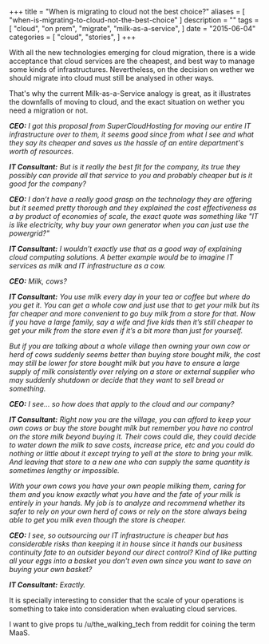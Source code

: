 +++
title = "When is migrating to cloud not the best choice?"
aliases = [
    "when-is-migrating-to-cloud-not-the-best-choice"
]
description = ""
tags = [
    "cloud",
    "on prem",
    "migrate",
    "milk-as-a-service",
]
date = "2015-06-04"
categories = [
    "cloud",
    "stories",
]
+++

With all the new technologies emerging for cloud migration, there is a wide acceptance that cloud services are the cheapest, and best way to manage some kinds of infrastructures. Nevertheless, on the decision on wether we should migrate into cloud must still be analysed in other ways.  

That's why the current Milk-as-a-Service analogy is great, as it illustrates the downfalls of moving to cloud, and the exact situation on wether you need a migration or not.

_**CEO:** I got this proposal from SuperCloudHosting for moving our entire IT infrastructure over to them, it seems good since from what I see and what they say its cheaper and saves us the hassle of an entire department's worth of resources._

_**IT Consultant:** But is it really the best fit for the company, its true they possibly can provide all that service to you and probably cheaper but is it good for the company?_

_**CEO:** I don’t have a really good grasp on the technology they are offering but it seemed pretty thorough and they explained the cost effectiveness as a by product of economies of scale, the exact quote was something like "IT is like electricity, why buy your own generator when you can just use the powergrid?"_

_****IT Consultant**:** I wouldn’t exactly use that as a good way of explaining cloud computing solutions. A better example would be to imagine IT services as milk and IT infrastructure as a cow._

_**CEO:** Milk, cows?_

_****IT Consultant**:** You use milk every day in your tea or coffee but where do you get it. You can get a whole cow and just use that to get your milk but its far cheaper and more convenient to go buy milk from a store for that. Now if you have a large family, say a wife and five kids then it’s still cheaper to get your milk from the store even if it’s a bit more than just for yourself._

_But if you are talking about a whole village then owning your own cow or herd of cows suddenly seems better than buying store bought milk, the cost may still be lower for store bought milk but you have to ensure a large supply of milk consistently over relying on a store or external supplier who may suddenly shutdown or decide that they want to sell bread or something._

_**CEO:** I see… so how does that apply to the cloud and our company?_

_****IT Consultant**:** Right now you are the village, you can afford to keep your own cows or buy the store bought milk but remember you have no control on the store milk beyond buying it. Their cows could die, they could decide to water down the milk to save costs, increase price, etc and you could do nothing or little about it except trying to yell at the store to bring your milk. And leaving that store to a new one who can supply the same quantity is sometimes lengthy or impossible._

_With your own cows you have your own people milking them, caring for them and you know exactly what you have and the fate of your milk is entirely in your hands. My job is to analyze and recommend whether its safer to rely on your own herd of cows or rely on the store always being able to get you milk even though the store is cheaper._

_**CEO:** I see, so outsourcing our IT infrastructure is cheaper but has considerable risks than keeping it in house since it hands our business continuity fate to an outsider beyond our direct control? Kind of like putting all your eggs into a basket you don't even own since you want to save on buying your own basket?_

_****IT Consultant**:** Exactly._

It is specially interesting to consider that the scale of your operations is something to take into consideration when evaluating cloud services.

I want to give props tu /u/the\_walking\_tech from reddit for coining the term MaaS.
